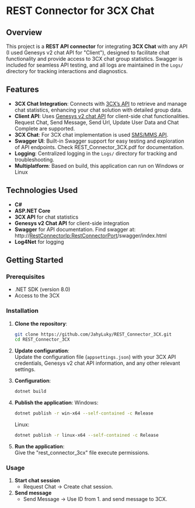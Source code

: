 # REST Connector for 3CX Chat

## Overview

This project is a **REST API connector** for integrating **3CX Chat** with any API (I used Genesys v2 chat API for "Client"), designed to facilitate chat functionality and provide access to 3CX chat group statistics. Swagger is included for seamless API testing, and all logs are maintained in the `Logs/` directory for tracking interactions and diagnostics.

## Features

- **3CX Chat Integration**: Connects with [3CX’s API](https://www.3cx.com/docs/configuration-rest-api) to retrieve and manage chat statistics, enhancing your chat solution with detailed group data.
- **Client API**: Uses [Genesys v2 chat API](https://docs.genesys.com/Documentation/ES/8.5.0/WebAPI/Chat) for client-side chat functionalities. Request Chat, Send Message, Send Url, Update User Data and Chat Complete are supported.
- **3CX Chat**: For 3CX chat implementation is used [SMS/MMS API](https://www.3cx.com/docs/supported-sip-trunk-requirements/#h.z7xet9uflkmo).
- **Swagger UI**: Built-in Swagger support for easy testing and exploration of API endpoints. Check REST_Connector_3CX.pdf for documentation.
- **Logging**: Centralized logging in the `Logs/` directory for tracking and troubleshooting.
- **Multiplatform**: Based on build, this application can run on Windows or Linux

## Technologies Used

- **C#**
- **ASP.NET Core**
- **3CX API** for chat statistics
- **Genesys v2 Chat API** for client-side integration
- **Swagger** for API documentation. Find swagger at: http://<RestConnectorIp:RestConnectorPort>/swagger/index.html
- **Log4Net** for logging

## Getting Started

### Prerequisites

- .NET SDK (version 8.0)
- Access to the 3CX

### Installation

1. **Clone the repository**:
    ```bash
    git clone https://github.com/JahyLuky/REST_Connector_3CX.git
    cd REST_Connector_3CX
    ```

2. **Update configuration**:<br>
   Update the configuration file (`appsettings.json`) with your 3CX API credentials, Genesys v2 chat API information, and any other relevant settings.

4. **Configuration**:  
    ```bash
    dotnet build
    ```

5. **Publish the application**:
   Windows:
    ```bash
    dotnet publish -r win-x64 --self-contained -c Release
    ```
   Linux:
    ```bash
    dotnet publish -r linux-x64 --self-contained -c Release
    ```
7. **Run the application**:<br>
   Give the "rest_connector_3cx" file execute permissions.

### Usage

1. **Start chat session**
   - Request Chat -> Create chat session.
3. **Send message**
   - Send Message -> Use ID from 1. and send message to 3CX.
